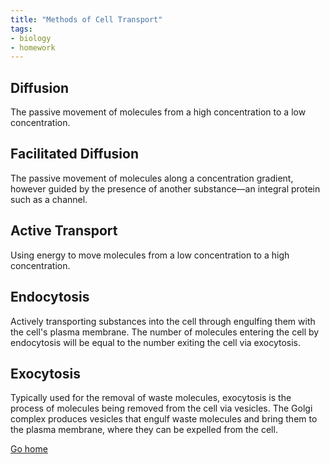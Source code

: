 ```yaml
---
title: "Methods of Cell Transport"
tags:
- biology
- homework
---
```


## Diffusion

The passive movement of molecules from a high concentration to a low concentration.

## Facilitated Diffusion

The passive movement of molecules along a concentration gradient, however guided by the presence of another substance—an integral protein such as a channel.

## Active Transport

Using energy to move molecules from a low concentration to a high concentration.

## Endocytosis

Actively transporting substances into the cell through engulfing them with the cell's plasma membrane. The number of molecules entering the cell by endocytosis will be equal to the number exiting the cell via exocytosis.

## Exocytosis



Typically used for the removal of waste molecules, exocytosis is the process of molecules being removed from the cell via vesicles. The Golgi complex produces vesicles that engulf waste molecules and bring them to the plasma membrane, where they can be expelled from the cell.




[Go home](/)
